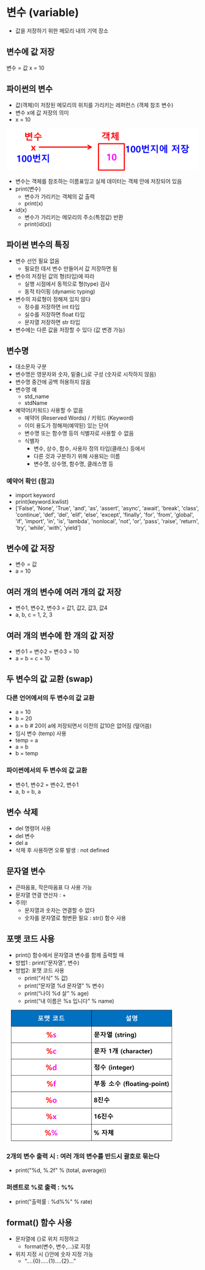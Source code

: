 # 변수 (variable)
- 값을 저장하기 위한 메모리 내의 기억 장소

## 변수에 값 저장
변수 = 값
x = 10

## 파이썬의 변수
- 값(객체)이 저장된 메모리의 위치를 가리키는 레퍼런스 (객체 참조 변수)
- 변수 x에 값 저장의 의미
- x = 10

![python_variable](image/python_variable.png)

- 변수는 객체를 참조하는 이름표잉고 실제 데이터는 객체 안에 저장되어 있음
- print(변수) 
    - 변수가 가리키는 객체의 값 출력
    - print(x)
- id(x)
    - 변수가 가리키는 메모리의 주소(특정값) 반환
    - print(id(x))

## 파이썬 변수의 특징
- 변수 선언 필요 없음
    - 필요한 데서 변수 만들어서 값 저장하면 됨
- 변수의 저장된 값의 형(타입)에 따라 
    - 실행 시점에서 동적으로 형(type) 검사
    - 동적 타이핑 (dynamic typing)
- 변수의 자료형이 정해져 있지 않다
    - 정수를 저장하면 int 타입
    - 실수를 저장하면 float 타입
    - 문자열 저장하면 str 타입
- 변수에는 다른 값을 저장할 수 있다 (값 변경 가능)

## 변수명
- 대소문자 구분
- 변수명은 영문자와 숫자, 밑줄(_)로 구성 (숫자로 시작하지 않음)
- 변수명 중간에 공백 허용하지 않음 
- 변수명 예
    - std_name
    - stdName
- 예약어(키워드) 사용할 수 없음
     - 예약어 (Reserved Words) / 키워드 (Keyword)
    - 이미 용도가 정해져(예약된) 있는 단어
    - 변수명 또는 함수명 등의 식별자로 사용할  수 없음
    - 식별자
        - 변수, 상수, 함수, 사용자 정의 타입(클래스) 등에서
        - 다른 것과 구분하기 위해 사용되는 이름
        - 변수명, 상수명, 함수명, 클래스명 등

### 예약어 확인 (참고)
- import keyword
- print(keyword.kwlist)
- ['False', 'None', 'True', 'and', 'as', 'assert', 'async', 'await', 'break', 'class', 'continue', 'def', 'del', 'elif', 'else', 'except', 'finally', 'for', 'from', 'global', 'if', 'import', 'in', 'is', 'lambda', 'nonlocal', 'not', 'or', 'pass', 'raise', 'return', 'try', 'while', 'with', 'yield']

## 변수에 값 저장
- 변수 = 값
- a = 10

## 여러 개의 변수에 여러 개의 값 저장
- 변수1, 변수2, 변수3 = 값1, 값2, 값3, 값4
- a, b, c = 1, 2, 3

## 여러 개의 변수에 한 개의 값 저장
- 변수1 = 변수2 = 변수3 = 10
- a = b = c = 10

## 두 변수의 값 교환 (swap)
### 다른 언어에서의 두 변수의 값 교환
- a = 10
- b = 20
- a = b # 20이 a에 저장되면서 이전의 값10은 없어짐 (떺어씀)
- 임시 변수 (temp) 사용
- temp = a
- a = b
- b = temp

### 파이썬에서의 두 변수의 값 교환 
- 변수1, 변수2 = 변수2, 변수1
- a, b = b, a

## 변수 삭제
- del 명령어 사용
- del 변수
- del a
- 삭제 후 사용하면 오류 발생 : not defined

## 문자열 변수
- 큰따옴표, 작은따옴표 다 사용 가능
- 문자열 연결 연산자 : +
- 주의! 
    - 문자열과 숫자는 연결할 수 없다
    - 숫자를 문자열로 형변환 필요 : str() 함수 사용

## 포맷 코드 사용
- print() 함수에서 문자열과 변수를 함께 출력할 때 
- 방법1 : print(“문자열”, 변수)
- 방법2: 포맷 코드 사용
    - print(“서식” % 값)
    - print(“문자열 %d  문자열” % 변수)
    - print(“나이 %d  살” % age)
    - print(“내 이름은 %s  입니다” % name)

![format_code](image/format_code.png)

### 2개의 변수 출력 시 : 여러 개의 변수를 반드시 괄호로 묶는다
- print("%d, %.2f" % (total, average))

### 퍼센트로 %로 출력 : %%
- print("출력률 : %d%%" % rate)

## format() 함수 사용
- 문자열에 {}로 위치 지정하고
    - format(변수, 변수,...)로 지정
- 위치 지정 시 {}안에 숫자 지정 가능
    - “....{0}.....{1}....{2}...”